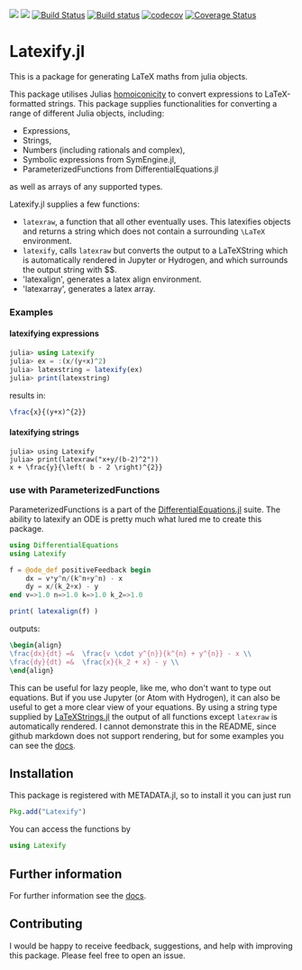 [![](https://img.shields.io/badge/docs-stable-blue.svg)](https://korsbo.github.io/Latexify.jl/stable)
[![](https://img.shields.io/badge/docs-latest-blue.svg)](https://korsbo.github.io/Latexify.jl/latest)
[![Build Status](https://travis-ci.org/korsbo/Latexify.jl.svg?branch=master)](https://travis-ci.org/korsbo/Latexify.jl)
[![Build status](https://ci.appveyor.com/api/projects/status/f72vlmuvlpux7x6p?svg=true)](https://ci.appveyor.com/project/korsbo/latexify-jl)
[![codecov](https://codecov.io/gh/korsbo/Latexify.jl/branch/master/graph/badge.svg)](https://codecov.io/gh/korsbo/Latexify.jl)
[![Coverage Status](https://coveralls.io/repos/github/korsbo/Latexify.jl/badge.svg)](https://coveralls.io/github/korsbo/Latexify.jl)

# Latexify.jl
This is a package for generating LaTeX maths from julia objects.

This package utilises Julias [homoiconicity](https://en.wikipedia.org/wiki/Homoiconicity) to convert expressions to LaTeX-formatted strings.
This package supplies functionalities for converting a range of different Julia objects, including:

- Expressions,
- Strings,
- Numbers (including rationals and complex),
- Symbolic expressions from SymEngine.jl,
- ParameterizedFunctions from DifferentialEquations.jl

as well as arrays of any supported types.

Latexify.jl supplies a few functions:
- `latexraw`, a function that all other eventually uses. This latexifies objects and returns a string which does not contain a surrounding `\LaTeX` environment.
- `latexify`, calls `latexraw` but converts the output to a LaTeXString which is automatically rendered in Jupyter or Hydrogen, and which surrounds the output string with $$.
- 'latexalign', generates a latex align environment.
- 'latexarray', generates a latex array.

### Examples
#### latexifying expressions
```julia
julia> using Latexify
julia> ex = :(x/(y+x)^2)
julia> latexstring = latexify(ex)
julia> print(latexstring)
```
results in:
```LaTeX
\frac{x}{(y+x)^{2}}
```

#### latexifying strings
```julia-repl
julia> using Latexify
julia> print(latexraw("x+y/(b-2)^2"))
x + \frac{y}{\left( b - 2 \right)^{2}}
```

### use with ParameterizedFunctions
ParameterizedFunctions is a part of the [DifferentialEquations.jl](http://docs.juliadiffeq.org/stable/index.html) suite.
The ability to latexify an ODE is pretty much what lured me to create this package.

```julia
using DifferentialEquations
using Latexify

f = @ode_def positiveFeedback begin
    dx = v*y^n/(k^n+y^n) - x
    dy = x/(k_2+x) - y
end v=>1.0 n=>1.0 k=>1.0 k_2=>1.0

print( latexalign(f) )
```
outputs:
```LaTeX
\begin{align}
\frac{dx}{dt} =&  \frac{v \cdot y^{n}}{k^{n} + y^{n}} - x \\
\frac{dy}{dt} =&  \frac{x}{k_2 + x} - y \\
\end{align}
```

This can be useful for lazy people, like me, who don't want to type out equations.
But if you use Jupyter (or Atom with Hydrogen), it can also be useful to get a more clear view of your equations.
By using a string type supplied by [LaTeXStrings.jl](https://github.com/stevengj/LaTeXStrings.jl) the output of all functions except `latexraw` is automatically rendered. I cannot demonstrate this in the README, since github markdown does not support rendering, but for some examples you can see the [docs](https://korsbo.github.io/Latexify.jl/stable).


## Installation
This package is registered with METADATA.jl, so to install it you can just run

```julia
Pkg.add("Latexify")
```

You can access the functions by
```julia
using Latexify
```

## Further information
For further information see the [docs](https://korsbo.github.io/Latexify.jl/stable).

## Contributing
I would be happy to receive feedback, suggestions, and help with improving this package.
Please feel free to open an issue.
